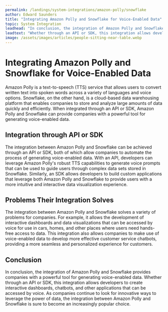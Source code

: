 ```yaml
---
permalink: /landings/system-integrations/amazon-polly/snowflake
author: Edward Saunders
title: "Integrating Amazon Polly and Snowflake for Voice-Enabled Data"
topic: System Integration
leadhead: "In conclusion, the integration of Amazon Polly and Snowflake provides companies with a powerful tool for generating voice-enabled data"
leadtext: "Whether through an API or SDK, this integration allows developers to create interactive dashboards, chatbots, and other applications that can be accessed by voice. As companies continue to look for innovative ways to leverage the power of data, the integration between Amazon Polly and Snowflake is sure to become an increasingly popular choice."
image: /assets/images/articles/people-sitting-near-table.webp
---
```

<div class="arttext">    <h1>Integrating Amazon Polly and Snowflake for Voice-Enabled Data</h1>
    <p>
      Amazon Polly is a text-to-speech (TTS) service that allows users to convert written text into spoken words across a variety of languages and voice options. Snowflake, on the other hand, is a cloud-based data warehousing platform that enables companies to store and analyze large amounts of data quickly and efficiently. When integrated through an API or SDK, Amazon Polly and Snowflake can provide companies with a powerful tool for generating voice-enabled data.
    </p>
    <h2>Integration through API or SDK</h2>
    <p>
      The integration between Amazon Polly and Snowflake can be achieved through an API or SDK, both of which allow companies to automate the process of generating voice-enabled data. With an API, developers can leverage Amazon Polly's robust TTS capabilities to generate voice prompts that can be used to guide users through complex data sets stored in Snowflake. Similarly, an SDK allows developers to build custom applications that leverage both Amazon Polly and Snowflake to provide users with a more intuitive and interactive data visualization experience.
    </p>
    <h2>Problems Their Integration Solves</h2>
    <p>
      The integration between Amazon Polly and Snowflake solves a variety of problems for companies. For example, it allows the development of interactive dashboards and data visualizations that can be accessed by voice for use in cars, homes, and other places where users need hands-free access to data. This integration also allows companies to make use of voice-enabled data to develop more effective customer service chatbots, providing a more seamless and personalized experience for customers.
    </p>
    <h2>Conclusion</h2>
    <p>
      In conclusion, the integration of Amazon Polly and Snowflake provides companies with a powerful tool for generating voice-enabled data. Whether through an API or SDK, this integration allows developers to create interactive dashboards, chatbots, and other applications that can be accessed by voice. As companies continue to look for innovative ways to leverage the power of data, the integration between Amazon Polly and Snowflake is sure to become an increasingly popular choice.
    </p>
</div>